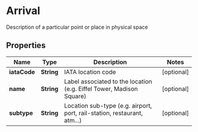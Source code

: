 

# Arrival

  Description of a particular point or place in physical space

## Properties

| Name | Type | Description | Notes |
|------------ | ------------- | ------------- | -------------|
|**iataCode** | **String** | IATA location code |  [optional] |
|**name** | **String** | Label associated to the location (e.g. Eiffel Tower, Madison Square) |  [optional] |
|**subtype** | **String** | Location sub-type (e.g. airport, port, rail-station, restaurant, atm...) |  [optional] |



